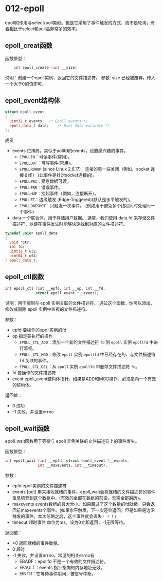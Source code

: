 # 012-epoll

epoll的作用与select/poll类似。但是它采用了事件触发的方式，而不是轮询，有着相比于select和poll高非常多的效率。

## epoll_creat函数
函数原型：
```cpp
    int epoll_create (int __size);
```
说明：创建一个epoll实例，返回它的文件描述符。
参数: size 已经被废弃。传入一个大于0的值即可。

## epoll_event结构体
```cpp
struct epoll_event
{
  uint32_t events;	/* Epoll events */
  epoll_data_t data;	/* User data variable */
};

```
成员
- events 位掩码，类似于pollfd的events，设置感兴趣的事件。
    - `EPOLLIN`：可读事件(常用)。
    - `EPOLLOUT`：可写事件(常用)。
    - `EPOLLRDHUP` (since Linux 2.6.17)：连接的另一端关闭（例如，socket 连接关闭） (此事件是针对socket连接的)。
    - `EPOLLPRI`：紧急数据可读。
    - `EPOLLERR`：错误事件。
    - `EPOLLHUP`：挂起事件（例如，连接断开）。
    - `EPOLLET`：边缘触发 (Edge-Triggered)(默认是水平触发的)。
    - `EPOLLONESHOT`：只触发一次事件。 (例如用于避免多个线程同时处理同一个事件)
- data 一个联合体，用于存储用户数据。 通常，我们使用 data.fd 来存储文件描述符，以便在事件发生时能够快速找到对应的文件描述符。
```cpp
typedef union epoll_data
{
  void *ptr;
  int fd;
  uint32_t u32;
  uint64_t u64;
} epoll_data_t;
```

## epoll_ctl函数
```cpp
int epoll_ctl (int __epfd, int __op, int __fd,
		      struct epoll_event *__event);
```
说明：用于控制与 epoll 实例关联的文件描述符。 通过这个函数，你可以添加、修改或删除 epoll 实例中监视的文件描述符。 

参数： 
- epfd 要操作的epoll实例的fd
- op 指定要执行的操作
    - `EPOLL_CTL_ADD`：添加一个新的文件描述符 `fd` 到 `epoll` 实例 `epollfd` 中进行监视。
    - `EPOLL_CTL_MOD`：修改 `epoll` 实例 `epollfd` 中已经存在的、与文件描述符 `fd` 关联的事件。
    - `EPOLL_CTL_DEL`：从 `epoll` 实例 `epollfd` 中删除文件描述符 `fd`。
- fd 要操作的文件描述符
- event epoll_event结构体指针。如果是ADD和MOD操作，必须指向一个有效的结构体。

返回值：
- 0 成功
- -1 失败，并设置errno

## epoll_wait函数
epoll_wait函数用于等待与 epoll 实例关联的文件描述符上的事件发生。 

函数原型：
```cpp
int epoll_wait (int __epfd, struct epoll_event *__events,
		       int __maxevents, int __timeout);
```

参数：
- epfd epoll实例的文件描述符
- events \[out\] 用来接收就绪的事件。epoll_wait会将就绪的文件描述符的事件信息填充到这个数组中，(有效的全部在数组的前面，无需全部遍历)。
- maxevents events数组的最大大小。如果超过了这个数量的fd就绪。只会返回前maxevents个事件。(如果水平触发，下一次还会返回。但是如果是边沿触发的事件，本次忽略之后，这个事件就会丢失！！！)
- timeout 超时事件 单位为ms。设为0立即返回，-1无限等待。

返回值：
- \>0 返回就绪的事件数量。
- 0 超时
- -1 失败，并设置errno。常见的相关errno有
    - EBADF：epollfd 不是一个有效的文件描述符。
    - EFAULT：events 指针指向的内存地址无效。
    - EINTR：在等待事件期间，被信号中断。
